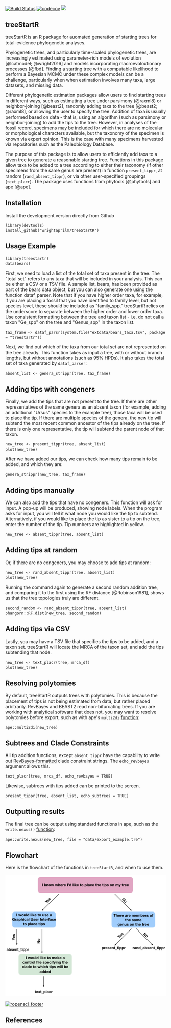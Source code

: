 [![Build Status](https://travis-ci.org/ropensci/treeStartR.svg?branch=master)](https://travis-ci.org/wrightaprilm/treeStartR)
[![codecov](https://codecov.io/gh/ropensci/treeStartR/branch/master/graph/badge.svg)](https://codecov.io/gh/ropensci/treeStartR)
[![](https://badges.ropensci.org/239_status.svg)](https://github.com/ropensci/onboarding/issues/239)

## treeStartR

treeStartR is an R package for auomated generation of starting trees for total-evidence phylogenetic analyses. 

Phylogenetic trees, and particularly time-scaled phylogenetic trees, are 
increasingly estimated using parameter-rich models of evolution [@catmodel; @wright2016] and models incorporating macroevoloutionary processes [@fbd]. Finding a starting tree with a computable likelihood to perform a Bayesian MCMC under these complex models can be a challenge, particularly when when estimation involves many
taxa, large datasets, and missing data.

Different phylogenetic estimation packages allow users to find starting trees in different ways, such as estimating a tree under parsimony (@raxml8) or neighbor-joining [@beast2], randomly adding taxa to the tree [@beast2; @raxml8], or 
allowing the user to specify the tree. Addition of taxa is usually performed based on data - that is, using an algorithm (such as parsimony or neighbor-joining) to add the tips to the tree. However, in analyses of the fossil record, specimens may be included for which there are no molecular or morphological characters available, but the taxonomy of the specimen is known via expert opinion. This is the case with many specimens harvested via repositories such as the Paleobiology Database. 

The purpose of this package is to allow users to efficiently add taxa to a given tree to generate a reasonable starting tree. Functions in this package allow taxa to be added to a tree according to either their taxonomy (if other specimens from the same genus are present) in function `present_tippr`, at random (`rand_absent_tippr`), or via other user-specified groupings (`text_placr`). The package uses functions from 
phytools [@phytools] and ape [@ape].

## Installation

Install the development version directly from Github

```{r eval=FALSE}
library(devtools)
install_github("wrightaprilm/treeStartR")
```

## Usage Example

```{r}
library(treestartr)
data(bears)
```

First, we need to load a list of the total set of taxa present in the tree. The "total set" refers to any taxa that will be included in your analysis. This can be either a CSV or a TSV file. A sample list, bears, has been provided as part of the bears data object, but you can also generate one using the function dataf_parser. Note that if you have higher order taxa, for example, if you are placing a fossil that you have identified to family level, but not species level, these should be included as "family_spp." treeStartR relies on the underscore to separate between the higher order and lower order taxa. Use consistent formatting between the tree and taxon list - i.e, do not call a taxon "Ge_spp" on the tree and "Genus_spp" in the taxon list.

```{r}
tax_frame <- dataf_parsr(system.file("extdata/bears_taxa.tsv", package = "treestartr"))
```

Next, we find out which of the taxa from our total set are not represented on the tree already. This function takes as input a tree, with or without branch lengths, but without annotations (such as 95% HPDs). It also takes the total set of taxa generated by `dataf_parser`:

```{r warning=FALSE}
absent_list <- genera_strippr(tree, tax_frame)
```

## Adding tips with congeners

Finally, we add the tips that are not present to the tree. If there are other representatives of the same genera as an absent taxon (for example, adding an additional "Ursus" species to the example tree), those taxa will be used to place the tip. If there are multiple species of the genera, the new tip will subtend the most recent common ancestor of the tips already on the tree. If there is only one representative, the tip will subtend the parent node of that taxon.

```{r warning=FALSE}
new_tree <- present_tippr(tree, absent_list)
plot(new_tree)
```

After we have added our tips, we can check how many tips remain to be added, and which they are:

```{r warning=FALSE}
genera_strippr(new_tree, tax_frame)
```

## Adding tips manually

We can also add the tips that have no congeners. This function will ask for input. A pop-up will be produced, showing node labels. When the program asks for input, you will tell it what node you would like the tip to subtend. Alternatively, if you would like to place the tip as sister to a tip on the tree, enter the number of the tip. Tip numbers are highlighted in yellow.

```{r eval=FALSE}
new_tree <- absent_tippr(tree, absent_list)
```

## Adding tips at random
Or, if there are no congeners, you may choose to add tips at random:

```{r warning=FALSE}
new_tree <- rand_absent_tippr(tree, absent_list)
plot(new_tree)
```

Running the command again to generate a second random addition tree, and comparing it to the first using the RF distance [@Robinson1981], shows us that the tree topologies truly are different. 

```{r warning=FALSE}
second_random <- rand_absent_tippr(tree, absent_list)
phangorn::RF.dist(new_tree, second_random)
```

## Adding tips via CSV

Lastly, you may have a TSV file that specifies the tips to be added, and a taxon set. treeStartR will locate the MRCA of the taxon set, and add the tips subtending that node.

```{r warning=FALSE}
new_tree <- text_placr(tree, mrca_df)
plot(new_tree)
```

## Resolving polytomies

By default, treeStartR outputs trees with polytomies. This is because the placement of tips is not being estimated from data, but rather placed arbitrarily. RevBayes and BEAST2 read non-bifurcating trees. If you are working with analytical software that does not, you may want to resolve polytomies before export, such as with ape's `multi2di` [function](https://www.rdocumentation.org/packages/ape/versions/5.1/topics/multi2di):

```{r}
ape::multi2di(new_tree)
```

## Subtrees and Clade Constraints

All tip addition functions, except `absent_tippr` have the capability to write out [RevBayes-formatted](https://revbayes.github.io/tutorials/fbd/#Exercise-ModelFBD) clade constraint strings. The `echo_revbayes` argument allows this.

```{r warning=FALSE}
text_placr(tree, mrca_df, echo_revbayes = TRUE)
```

Likewise, subtrees with tips added can be printed to the screen.

```{r warning=FALSE}
present_tippr(tree, absent_list, echo_subtrees = TRUE)
```


## Outputting results

The final tree can be output using standard functions in ape, such as the  `write.nexus()` [function](https://www.rdocumentation.org/packages/ape/versions/5.2/topics/write.tree):

```{r eval=FALSE}
ape::write.nexus(new_tree, file = "data/export_example.tre")
```

## Flowchart

Here is the flowchart of the functions in `treeStartR`, and when to use them.

![](images/flowchart/flowchart.001.png)

[![ropensci_footer](https://ropensci.org/public_images/ropensci_footer.png)](https://ropensci.org)

## References
